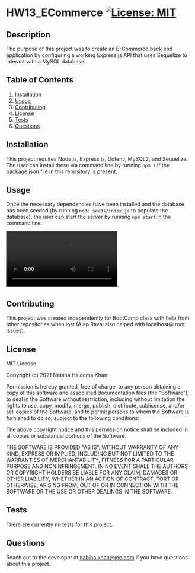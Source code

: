 # HW13_ECommerce [![License: MIT](https://img.shields.io/badge/License-MIT-yellow.svg)](https://opensource.org/licenses/MIT)

## Description

The purpose of this project was to create an E-Commerce back end application by configuring a working Express.js API that uses Sequelize to interact with a MySQL database.

## Table of Contents

1. [Installation](#Installation)
2. [Usage](#Usage)
3. [Contributing](#Contributing)
4. [License](#License)
5. [Tests](#Tests)
6. [Questions](#Questions)

## Installation

This project requires Node.js, Express.js, Dotenv, MySQL2, and Sequelize. The user can install these via command line by running `npm i` if the package.json file in this repository is present.

## Usage

Once the necessary dependencies have been installed and the database has been seeded (by running `node seeds/index.js` to populate the database), the user can start the server by running `npm start` in the command line.

![Demo of the ECommerce Back End](/13.mov).

## Contributing

This project was created independently for BootCamp class with help from other repositories when lost (Alap Raval also helped with localhost@ root issues).

## License

MIT License

Copyright (c) 2021 Nabiha Haleema Khan

Permission is hereby granted, free of charge, to any person obtaining a copy
of this software and associated documentation files (the "Software"), to deal
in the Software without restriction, including without limitation the rights
to use, copy, modify, merge, publish, distribute, sublicense, and/or sell
copies of the Software, and to permit persons to whom the Software is
furnished to do so, subject to the following conditions:

The above copyright notice and this permission notice shall be included in all
copies or substantial portions of the Software.

THE SOFTWARE IS PROVIDED "AS IS", WITHOUT WARRANTY OF ANY KIND, EXPRESS OR
IMPLIED, INCLUDING BUT NOT LIMITED TO THE WARRANTIES OF MERCHANTABILITY,
FITNESS FOR A PARTICULAR PURPOSE AND NONINFRINGEMENT. IN NO EVENT SHALL THE
AUTHORS OR COPYRIGHT HOLDERS BE LIABLE FOR ANY CLAIM, DAMAGES OR OTHER
LIABILITY, WHETHER IN AN ACTION OF CONTRACT, TORT OR OTHERWISE, ARISING FROM,
OUT OF OR IN CONNECTION WITH THE SOFTWARE OR THE USE OR OTHER DEALINGS IN THE
SOFTWARE.

## Tests

There are currently no tests for this project.

## Questions

Reach out to the developer at nabiha.khan@me.com if you have questions about this project.